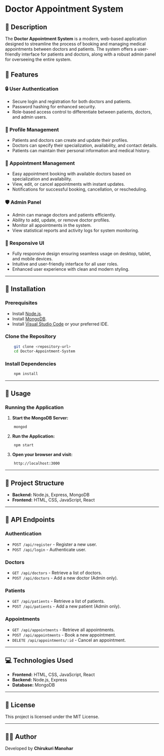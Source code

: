 # Doctor Appointment System

## 📌 Description

The **Doctor Appointment System** is a modern, web-based application designed to streamline the process of booking and managing medical appointments between doctors and patients. The system offers a user-friendly interface for patients and doctors, along with a robust admin panel for overseeing the entire system.

## 🌟 Features

### 🔒 User Authentication
- Secure login and registration for both doctors and patients.
- Password hashing for enhanced security.
- Role-based access control to differentiate between patients, doctors, and admin users.

### 📝 Profile Management
- Patients and doctors can create and update their profiles.
- Doctors can specify their specialization, availability, and contact details.
- Patients can maintain their personal information and medical history.

### 📅 Appointment Management
- Easy appointment booking with available doctors based on specialization and availability.
- View, edit, or cancel appointments with instant updates.
- Notifications for successful booking, cancellation, or rescheduling.

### 🛡️ Admin Panel
- Admin can manage doctors and patients efficiently.
- Ability to add, update, or remove doctor profiles.
- Monitor all appointments in the system.
- View statistical reports and activity logs for system monitoring.

### 📱 Responsive UI
- Fully responsive design ensuring seamless usage on desktop, tablet, and mobile devices.
- Intuitive and user-friendly interface for all user roles.
- Enhanced user experience with clean and modern styling.

---

## 🚀 Installation

### Prerequisites

- Install [Node.js](https://nodejs.org/).
- Install [MongoDB](https://www.mongodb.com/).
- Install [Visual Studio Code](https://code.visualstudio.com/) or your preferred IDE.

### Clone the Repository

```bash
    git clone <repository-url>
    cd Doctor-Appointment-System
```

### Install Dependencies

```bash
    npm install
```

---

## 📖 Usage

### Running the Application

1. **Start the MongoDB Server:**

```bash
    mongod
```

2. **Run the Application:**

```bash
    npm start
```

3. **Open your browser and visit:**

```
    http://localhost:3000
```

---

## 📁 Project Structure

- **Backend:** Node.js, Express, MongoDB
- **Frontend:** HTML, CSS, JavaScript, React

---

## 🔗 API Endpoints

### Authentication
- `POST /api/register` - Register a new user.
- `POST /api/login` - Authenticate user.

### Doctors
- `GET /api/doctors` - Retrieve a list of doctors.
- `POST /api/doctors` - Add a new doctor (Admin only).

### Patients
- `GET /api/patients` - Retrieve a list of patients.
- `POST /api/patients` - Add a new patient (Admin only).

### Appointments
- `GET /api/appointments` - Retrieve all appointments.
- `POST /api/appointments` - Book a new appointment.
- `DELETE /api/appointments/:id` - Cancel an appointment.

---

## 💻 Technologies Used

- **Frontend:** HTML, CSS, JavaScript, React
- **Backend:** Node.js, Express
- **Database:** MongoDB

---

## 📜 License

This project is licensed under the MIT License.

---

## 👨‍💻 Author

Developed by **Chirukuri Manohar**

